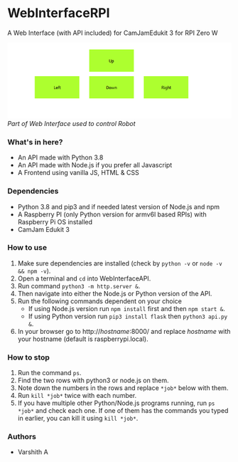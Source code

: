 # WebInterfaceRPI
A Web Interface (with API included) for CamJamEdukit 3 for RPI Zero W

![Image of part of Web Interface](WebInterfaceRPI.png)  
*Part of Web Interface used to control Robot*

### What's in here?
* An API made with Python 3.8
* An API made with Node.js if you prefer all Javascript
* A Frontend using vanilla JS, HTML & CSS

### Dependencies
* Python 3.8 and pip3 and if needed latest version of Node.js and npm
* A Raspberry PI (only Python version for armv6l based RPIs) with Raspberry Pi OS installed
* CamJam Edukit 3 

### How to use
1. Make sure dependencies are installed (check by `python -v` or `node -v && npm -v`).
2. Open a terminal and `cd` into WebInterfaceAPI.
3. Run command `python3 -m http.server &`.
4. Then navigate into either the Node.js or Python version of the API.
5. Run the following commands dependent on your choice
    * If using Node.js version run `npm install` first and then `npm start &`.
    * If using Python version run `pip3 install flask` then `python3 api.py &`.
6. In your browser go to http://*hostname*:8000/ and replace *hostname* with your hostname (default is raspberrypi.local).

### How to stop
1. Run the command `ps`.
2. Find the two rows with python3 or node.js on them.
3. Note down the numbers in the rows and replace `*job*` below with them.
4. Run `kill *job*` twice with each number.
5. If you have multiple other Python/Node.js programs running, run `ps *job*` and check each one. If one of them has the commands you typed in earlier, you can kill it using `kill *job*`.

### Authors
* Varshith A

